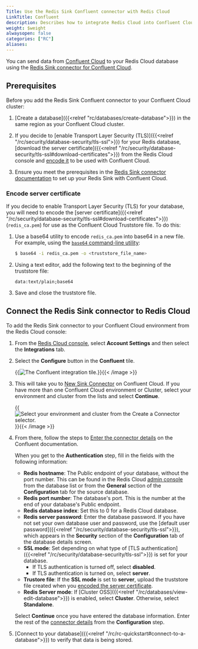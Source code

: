 ```yaml
---
Title: Use the Redis Sink Confluent connector with Redis Cloud
LinkTitle: Confluent
description: Describes how to integrate Redis Cloud into Confluent Cloud.
weight: $weight
alwaysopen: false
categories: ["RC"]
aliases: 
---
```


You can send data from [Confluent Cloud](https://confluent.cloud/) to your Redis Cloud database using the [Redis Sink connector for Confluent Cloud](https://docs.confluent.io/cloud/current/connectors/cc-redis-sink.html).

## Prerequisites

Before you add the Redis Sink Confluent connector to your Confluent Cloud cluster:

1. [Create a database]({{<relref "rc/databases/create-database">}}) in the same region as your Confluent Cloud cluster.

1. If you decide to [enable Transport Layer Security (TLS)]({{<relref "/rc/security/database-security/tls-ssl">}}) for your Redis database, [download the server certificate]({{<relref "/rc/security/database-security/tls-ssl#download-certificates">}}) from the Redis Cloud console and [encode it](#encode-server-certificate) to be used with Confluent Cloud.

1. Ensure you meet the prerequisites in the [Redis Sink connector documentation](https://docs.confluent.io/cloud/current/connectors/cc-redis-sink.html#quick-start) to set up your Redis Sink with Confluent Cloud. 

### Encode server certificate

If you decide to enable Transport Layer Security (TLS) for your database, you will need to encode the [server certificate]({{<relref "/rc/security/database-security/tls-ssl#download-certificates">}}) (`redis_ca.pem`) for use as the Confluent Cloud Truststore file. To do this:

1. Use a base64 utility to encode `redis_ca.pem` into base64 in a new file. For example, using the [`base64` command-line utility](https://linux.die.net/man/1/base64):

    ```sh
    $ base64 -i redis_ca.pem -o <truststore_file_name>
    ```

1. Using a text editor, add the following text to the beginning of the truststore file:

    ```text
    data:text/plain;base64
    ```

1. Save and close the truststore file.

## Connect the Redis Sink connector to Redis Cloud

To add the Redis Sink connector to your Confluent Cloud environment from the Redis Cloud console: 

1. From the [Redis Cloud console](https://app.redislabs.com/), select **Account Settings** and then select the **Integrations** tab.

1. Select the **Configure** button in the **Confluent** tile. 

    {{<image filename="images/rc/account-settings-integrations-confluent.png" alt="The Confluent integration tile." >}}{{< /image >}}

1. This will take you to [New Sink Connector](https://confluent.cloud/go/new-sink-connector/RedisSink) on Confluent Cloud. If you have more than one Confluent Cloud environment or Cluster, select your environment and cluster from the lists and select **Continue**.

    {{<image filename="images/rc/confluent-create-connector.png" alt="Select your environment and cluster from the Create a Connector selector." >}}{{< /image >}}

1. From there, follow the steps to [Enter the connector details](https://docs.confluent.io/cloud/current/connectors/cc-redis-sink.html#step-4-enter-the-connector-details) on the Confluent documentation.

    When you get to the **Authentication** step, fill in the fields with the following information:

    - **Redis hostname**: The Public endpoint of your database, without the port number. This can be found in the Redis Cloud [admin console](https://app.redislabs.com/) from the database list or from the **General** section of the **Configuration** tab for the source database.
    - **Redis port number**: The database's port. This is the number at the end of your database's Public endpoint.
    - **Redis database index**: Set this to 0 for a Redis Cloud database.
    - **Redis server password**: Enter the database password. If you have not set your own database user and password, use the [default user password]({{<relref "/rc/security/database-security/tls-ssl">}}), which appears in the **Security** section of the **Configuration** tab of the database details screen.
    - **SSL mode**: Set depending on what type of [TLS authentication]({{<relref "/rc/security/database-security/tls-ssl">}}) is set for your database.
        - If TLS authentication is turned off, select **disabled**.
        - If TLS authentication is turned on, select **server**. 
    - **Trustore file**: If the **SSL mode** is set to **server**, upload the truststore file created when you [encoded the server certificate](#encode-server-certificate).
    - **Redis Server mode**: If [Cluster OSS]({{<relref "/rc/databases/view-edit-database">}}) is enabled, select **Cluster**. Otherwise, select **Standalone**.
        
    Select **Continue** once you have entered the database information. Enter the rest of the [connector details](https://docs.confluent.io/cloud/current/connectors/cc-redis-sink.html#step-4-enter-the-connector-details) from the **Configuration** step.

1. [Connect to your database]({{<relref "/rc/rc-quickstart#connect-to-a-database">}}) to verify that data is being stored.



